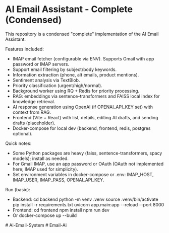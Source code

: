 # AI Email Assistant - Complete (Condensed)

This repository is a condensed "complete" implementation of the AI Email Assistant.

Features included:
- IMAP email fetcher (configurable via ENV). Supports Gmail with app password or IMAP servers.
- Support email filtering by subject/body keywords.
- Information extraction (phone, alt emails, product mentions).
- Sentiment analysis via TextBlob.
- Priority classification (urgent/high/normal).
- Background worker using RQ + Redis for priority processing.
- RAG: embeddings via sentence-transformers and FAISS local index for knowledge retrieval.
- AI response generation using OpenAI (if OPENAI_API_KEY set) with context from RAG.
- Frontend (Vite + React) with list, details, editing AI drafts, and sending drafts (placeholder).
- Docker-compose for local dev (backend, frontend, redis, postgres optional).

Quick notes:
- Some Python packages are heavy (faiss, sentence-transformers, spacy models); install as needed.
- For Gmail IMAP, use an app password or OAuth (OAuth not implemented here; IMAP used for simplicity).
- Set environment variables in docker-compose or .env: IMAP_HOST, IMAP_USER, IMAP_PASS, OPENAI_API_KEY.

Run (basic):
- Backend:
  cd backend
  python -m venv .venv
  source .venv/bin/activate
  pip install -r requirements.txt
  uvicorn app.main:app --reload --port 8000
- Frontend:
  cd frontend
  npm install
  npm run dev
- Or docker-compose up --build

#   A i - E m a i l - S y s t e m  
 #   E m a i l - A i  
 